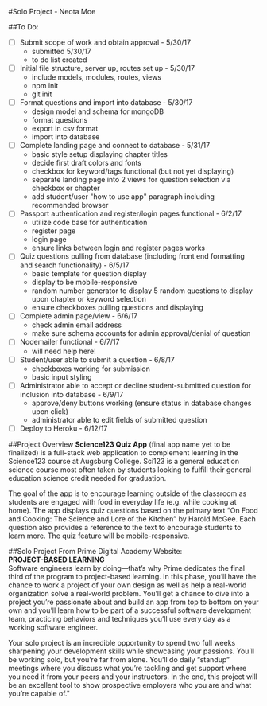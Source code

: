 #Solo Project - Neota Moe

##To Do:  


* [ ] Submit scope of work and obtain approval - 5/30/17
	- submitted 5/30/17
	- to do list created
* [ ] Initial file structure, server up, routes set up - 5/30/17
	- include models, modules, routes, views
	- npm init
	- git init
* [ ] Format questions and import into database - 5/30/17 
	- design model and schema for mongoDB
	- format questions
	- export in csv format
	- import into database
* [ ] Complete landing page and connect to database - 5/31/17 
	- basic style setup displaying chapter titles
	- decide first draft colors and fonts
	- checkbox for keyword/tags functional (but not yet displaying)
	- separate landing page into 2 views for question selection via checkbox or chapter 
	- add student/user "how to use app" paragraph including recommended browser
* [ ] Passport authentication and register/login pages functional - 6/2/17 
	- utilize code base for authentication
	- register page
	- login page
	- ensure links between login and register pages works
* [ ] Quiz questions pulling from database (including front end formatting and search functionality) - 6/5/17 
	- basic template for question display
	- display to be mobile-responsive
	- random number generator to display 5 random questions to display upon chapter or keyword selection
	- ensure checkboxes pulling questions and displaying
* [ ] Complete admin page/view - 6/6/17   
	- check admin email address
	- make sure schema accounts for admin approval/denial of question
* [ ] Nodemailer functional - 6/7/17
	- will need help here!
* [ ] Student/user able to submit a question - 6/8/17  
	- checkboxes working for submission
	- basic input styling
* [ ] Administrator able to accept or decline student-submitted question for inclusion into database - 6/9/17    
	- approve/deny buttons working (ensure status in database changes upon click)
	- administrator able to edit fields of submitted question
* [ ] Deploy to Heroku - 6/12/17

##Project Overview
**Science123 Quiz App** (final app name yet to be finalized) is a full-stack web application to complement learning in the Science123 course at Augsburg College.  Sci123 is a general education science course most often taken by students looking to fulfill their general education science credit needed for graduation.  

The goal of the app is to encourage learning outside of the classroom as students are engaged with food in everyday life (e.g. while cooking at home).  The app displays quiz questions based on the primary text “On Food and Cooking: The Science and Lore of the Kitchen” by Harold McGee.  Each question also provides a reference to the text to encourage students to learn more.  The quiz feature will be mobile-responsive.

##Solo Project
From Prime Digital Academy Website:   
**PROJECT-BASED LEARNING**   
Software engineers learn by doing—that’s why Prime dedicates the final third of the program to project-based learning. In this phase, you’ll have the chance to work a project of your own design as well as help a real-world organization solve a real-world problem. You’ll get a chance to dive into a project you’re passionate about and build an app from top to bottom on your own and you’ll learn how to be part of a successful software development team, practicing behaviors and techniques you’ll use every day as a working software engineer.    

Your solo project is an incredible opportunity to spend two full weeks sharpening your development skills while showcasing your passions. You’ll be working solo, but you’re far from alone. You’ll do daily “standup” meetings where you discuss what you’re tackling and get support where you need it from your peers and your instructors. In the end, this project will be an excellent tool to show prospective employers who you are and what you’re capable of."


